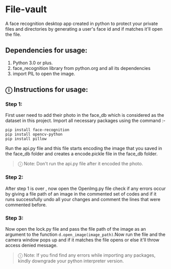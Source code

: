 # File-vault
A face recognition desktop app created in python to protect your private files and directories by generating a user's face id and if matches it'll open the file.

## Dependencies for usage:
  1. Python 3.0 or plus.
  2. face_recognition library from python.org and all its dependencies
  3. import PIL to open the image.

## &#9432; Instructions for usage:
 
 ### **Step 1:**
  First user need to add their photo in the face_db which is considered as the dataset in this project.
  Import all necessary packages using the command :-
  ```
  pip install face-recognition
  pip install opencv-python
  pip install pillow
  ```
  Run the api.py file and this file starts encoding the image that you saved in the face_db folder and creates a
  encode.pickle file in the face_db folder.
  > &#9432; Note:
  > Don't run the api.py file after it encoded the photo.
  
 ### **Step 2:**
   After step 1 is over , now open the OpenImg.py file check if any errors occur by giving a file path of an image in 
   the commented set of codes and   if it runs successfully undo all your changes and comment the lines that were     
   commented before.    

### **Step 3:**  
   Now open the lock.py file and pass the file path of the image as an argument to the function 
   `d.open_image(image_path)`.Now run the file and the camera window pops up and if it matches the file opens or else 
   it'll throw access denied message.
   
> &#9432; Note:
>  If you find find any errors while importing any packages, kindly downgrade your python interpreter version.
  

